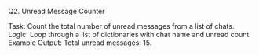 Q2. Unread Message Counter

Task: Count the total number of unread messages from a list of chats.
Logic: Loop through a list of dictionaries with chat name and unread count.
Example Output: Total unread messages: 15.